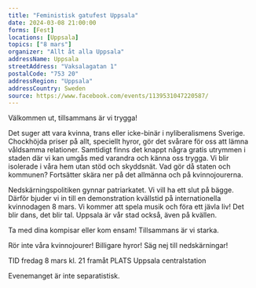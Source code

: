 ```yaml
---
title: "Feministisk gatufest Uppsala"
date: 2024-03-08 21:00:00
forms: [Fest]
locations: [Uppsala]
topics: ["8 mars"]
organizer: "Allt åt alla Uppsala"
addressName: Uppsala
streetAddress: "Vaksalagatan 1"
postalCode: "753 20"
addressRegion: "Uppsala"
addressCountry: Sweden
source: https://www.facebook.com/events/1139531047220587/
---
```

Välkommen ut, tillsammans är vi trygga! 

Det suger att vara kvinna, trans eller icke-binär i nyliberalismens Sverige. Chockhöjda priser på allt, speciellt hyror, gör det svårare för oss att lämna våldsamma relationer. Samtidigt finns det knappt några gratis utrymmen i staden där vi kan umgås med varandra och känna oss trygga. Vi blir isolerade i våra hem utan stöd och skyddsnät. Vad gör då staten och kommunen? Fortsätter skära ner på det allmänna och på kvinnojourerna. 

Nedskärningspolitiken gynnar patriarkatet. Vi vill ha ett slut på bägge. Därför bjuder vi in till en demonstration kvällstid på internationella kvinnodagen 8 mars. Vi kommer att spela musik och föra ett jävla liv! Det blir dans, det blir tal. Uppsala är vår stad också, även på kvällen. 

Ta med dina kompisar eller kom ensam! Tillsammans är vi starka. 

Rör inte våra kvinnojourer!
Billigare hyror!
Säg nej till nedskärningar! 

TID fredag 8 mars kl. 21 framåt 
PLATS Uppsala centralstation 

Evenemanget är inte separatistisk.
